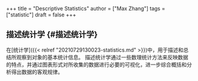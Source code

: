 +++
title = "Descriptive Statistics"
author = ["Max Zhang"]
tags = ["statistic"]
draft = false
+++

## 描述统计学 {#描述统计学}

在[统计学]({{< relref "20210729130023-statistics.md" >}})中，用于描述和总结所观察到对象的基本统计信息。
描述统计学通过一些数理统计方法来反映数据的特点，并通过图表形式对所收集的数据进行必要的可视化，进一步综合概括和分析得出数据的客观规律。
